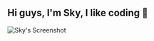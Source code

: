 ## Hi guys, I'm Sky, I like coding 🌊

![Sky's Screenshot](https://raw.githubusercontent.com/blurskydev/blurskydev.github.io/main/asset/Screenshot%202024-08-18%20164224.png)
